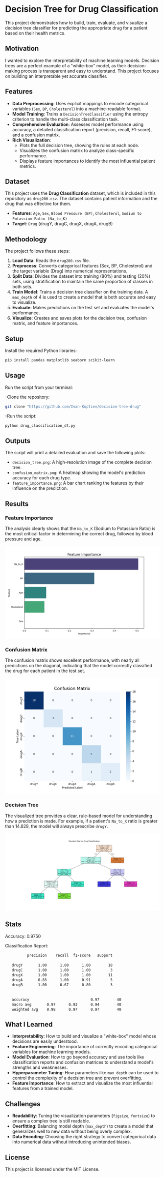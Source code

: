 # Decision Tree for Drug Classification

This project demonstrates how to build, train, evaluate, and visualize a decision tree classifier for predicting the appropriate drug for a patient based on their health metrics.

## Motivation

I wanted to explore the interpretability of machine learning models. Decision trees are a perfect example of a "white-box" model, as their decision-making process is transparent and easy to understand. This project focuses on building an interpretable yet accurate classifier.

## Features

-   **Data Preprocessing**: Uses explicit mappings to encode categorical variables (`Sex`, `BP`, `Cholesterol`) into a machine-readable format.
-   **Model Training**: Trains a `DecisionTreeClassifier` using the entropy criterion to handle the multi-class classification task.
-   **Comprehensive Evaluation**: Assesses model performance using accuracy, a detailed classification report (precision, recall, F1-score), and a confusion matrix.
-   **Rich Visualization**:
    -   Plots the full decision tree, showing the rules at each node.
    -   Visualizes the confusion matrix to analyze class-specific performance.
    -   Displays feature importances to identify the most influential patient metrics.

## Dataset

This project uses the **Drug Classification** dataset, which is included in this repository as `drug200.csv`. The dataset contains patient information and the drug that was effective for them.

-   **Features**: `Age`, `Sex`, `Blood Pressure (BP)`, `Cholesterol`, `Sodium to Potassium Ratio (Na_to_K)`
-   **Target**: `Drug` (drugY, drugC, drugX, drugA, drugB)

## Methodology

The project follows these steps:
1.  **Load Data**: Reads the `drug200.csv` file.
2.  **Preprocess**: Converts categorical features (Sex, BP, Cholesterol) and the target variable (Drug) into numerical representations.
3.  **Split Data**: Divides the dataset into training (80%) and testing (20%) sets, using stratification to maintain the same proportion of classes in both sets.
4.  **Train Model**: Trains a decision tree classifier on the training data. A `max_depth` of 4 is used to create a model that is both accurate and easy to visualize.
5.  **Evaluate**: Makes predictions on the test set and evaluates the model's performance.
6.  **Visualize**: Creates and saves plots for the decision tree, confusion matrix, and feature importances.

## Setup

Install the required Python libraries:
```bash
pip install pandas matplotlib seaborn scikit-learn
```

## Usage

Run the script from your terminal:

-Clone the repository:

```bash
git clone "https://github.com/Ivan-Koptiev/decision-tree-drug"
```

-Run the script:

```bash
python drug_classification_dt.py
```

## Outputs

The script will print a detailed evaluation and save the following plots:
-   `decision_tree.png`: A high-resolution image of the complete decision tree.
-   `confusion_matrix.png`: A heatmap showing the model's prediction accuracy for each drug type.
-   `feature_importance.png`: A bar chart ranking the features by their influence on the prediction.

## Results

### Feature Importance
The analysis clearly shows that the `Na_to_K` (Sodium to Potassium Ratio) is the most critical factor in determining the correct drug, followed by blood pressure and age.

![Feature Importance](feature_importance.png)

### Confusion Matrix
The confusion matrix shows excellent performance, with nearly all predictions on the diagonal, indicating that the model correctly classified the drug for each patient in the test set.

![Confusion Matrix](confusion_matrix.png)

### Decision Tree
The visualized tree provides a clear, rule-based model for understanding how a prediction is made. For example, if a patient's `Na_to_K` ratio is greater than 14.829, the model will always prescribe `drugY`.

![Decision Tree](decision_tree.png)

## Stats

Accuracy: 0.9750

Classification Report:

              precision    recall  f1-score   support

       drugY       1.00      1.00      1.00        18
       drugC       1.00      1.00      1.00         3
       drugX       1.00      1.00      1.00        11
       drugA       0.83      1.00      0.91         5
       drugB       1.00      0.67      0.80         3


       accuracy                            0.97        40
       macro avg       0.97      0.93      0.94        40
       weighted avg    0.98      0.97      0.97        40

## What I Learned

-   **Interpretability**: How to build and visualize a "white-box" model whose decisions are easily understood.
-   **Feature Engineering**: The importance of correctly encoding categorical variables for machine learning models.
-   **Model Evaluation**: How to go beyond accuracy and use tools like classification reports and confusion matrices to understand a model's strengths and weaknesses.
-   **Hyperparameter Tuning**: How parameters like `max_depth` can be used to control the complexity of a decision tree and prevent overfitting.
-   **Feature Importance**: How to extract and visualize the most influential features from a trained model.

## Challenges

-   **Readability**: Tuning the visualization parameters (`figsize`, `fontsize`) to ensure a complex tree is still readable.
-   **Overfitting**: Balancing model depth (`max_depth`) to create a model that generalizes well to new data without being overly complex.
-   **Data Encoding**: Choosing the right strategy to convert categorical data into numerical data without introducing unintended biases.

## License

This project is licensed under the MIT License.
